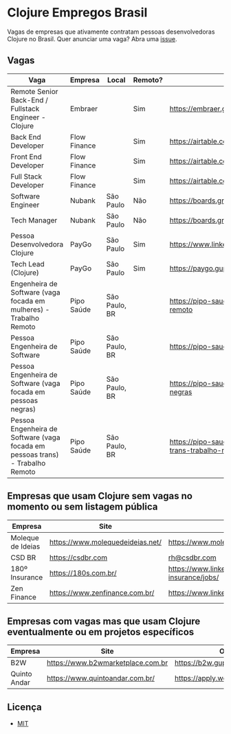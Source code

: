 # Clojure Empregos Brasil

Vagas de empresas que ativamente contratam pessoas desenvolvedoras Clojure no Brasil. Quer anunciar uma vaga? Abra uma [issue](https://github.com/renatoalencar/clojure-empregos-brasil/issues).

## Vagas


|                                                                           Vaga |      Empresa |         Local | Remoto? |                                                                                                            Onde aplicar |
|--------------------------------------------------------------------------------|--------------|---------------|---------|-------------------------------------------------------------------------------------------------------------------------|
|                          Remote Senior Back-End / Fullstack Engineer - Clojure |      Embraer |               |     Sim |                                                    https://embraer.gupy.io//jobs/536712?jobBoardSource=gupy_public_page |
|                                                             Back End Developer | Flow Finance |               |     Sim |                      https://airtable.com/embed/shrG8DnjAdAOAZm9h/tble1ghQMefhblMVK/viwOzu3raZSmdxK7Z/recdywWrnobwHWmOy |
|                                                            Front End Developer | Flow Finance |               |     Sim |                      https://airtable.com/embed/shrG8DnjAdAOAZm9h/tble1ghQMefhblMVK/viwOzu3raZSmdxK7Z/rec6mhXK6haYvypOz |
|                                                           Full Stack Developer | Flow Finance |               |     Sim |                      https://airtable.com/embed/shrG8DnjAdAOAZm9h/tble1ghQMefhblMVK/viwOzu3raZSmdxK7Z/recGtRyuHlvFhUV0v |
|                                                              Software Engineer |       Nubank |     São Paulo |     Não |                                                                 https://boards.greenhouse.io/nubank/nubank/jobs/2569175 |
|                                                                   Tech Manager |       Nubank |     São Paulo |     Não |                                                                 https://boards.greenhouse.io/nubank/nubank/jobs/2185260 |
|                                                  Pessoa Desenvolvedora Clojure |        PayGo |     São Paulo |     Sim |                                                                          https://www.linkedin.com/jobs/view/2343660504/ |
|                                                            Tech Lead (Clojure) |        PayGo |     São Paulo |     Sim |                                                      https://paygo.gupy.io//jobs/462412?jobBoardSource=gupy_public_page |
|             Engenheira de Software (vaga focada em mulheres) - Trabalho Remoto |   Pipo Saúde | São Paulo, BR |         |             https://pipo-saude.breezy.hr//p/2508984cb6c6-engenheira-de-software-vaga-focada-em-mulheres-trabalho-remoto |
|                                                  Pessoa Engenheira de Software |   Pipo Saúde | São Paulo, BR |         |                                              https://pipo-saude.breezy.hr//p/4339d952332d-pessoa-engenheira-de-software |
|                  Pessoa Engenheira de Software (vaga focada em pessoas negras) |   Pipo Saúde | São Paulo, BR |         |                https://pipo-saude.breezy.hr//p/1a9152c5e824-pessoa-engenheira-de-software-vaga-focada-em-pessoas-negras |
| Pessoa Engenheira de Software (vaga focada em pessoas trans) - Trabalho Remoto |   Pipo Saúde | São Paulo, BR |         | https://pipo-saude.breezy.hr//p/647061946892-pessoa-engenheira-de-software-vaga-focada-em-pessoas-trans-trabalho-remoto |


## Empresas que usam Clojure sem vagas no momento ou sem listagem pública


|           Empresa |                             Site |                                         Onde aplicar |
|-------------------|----------------------------------|------------------------------------------------------|
| Moleque de Ideias | https://www.molequedeideias.net/ |                     https://www.molequedeideias.net/ |
|            CSD BR |                https://csdbr.com |                                         rh@csdbr.com |
|    180º Insurance |             https://180s.com.br/ | https://www.linkedin.com/company/180-insurance/jobs/ |
|       Zen Finance |   https://www.zenfinance.com.br/ |  https://www.linkedin.com/company/zenfinancebr/jobs/ |


## Empresas com vagas mas que usam Clojure eventualmente ou em projetos específicos


|      Empresa |                              Site |                            Onde aplicar |
|--------------|-----------------------------------|-----------------------------------------|
|          B2W | https://www.b2wmarketplace.com.br |                    https://b2w.gupy.io/ |
| Quinto Andar |   https://www.quintoandar.com.br/ | https://apply.workable.com/quintoandar/ |


## Licença

* [MIT](./LICENSE)